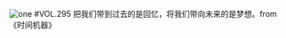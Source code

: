 ![one](http://image.wufazhuce.com/Flyag_lIzLh-Vu5HHLKyP3PbX6_Z)
#VOL.295
把我们带到过去的是回忆，将我们带向未来的是梦想。from 《时间机器》